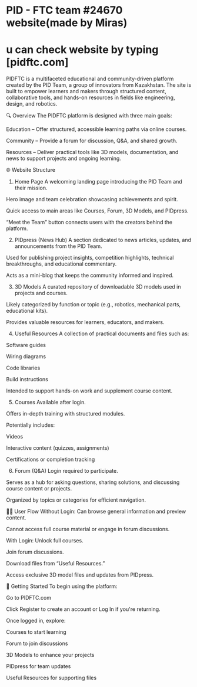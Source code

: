 # PID - FTC team #24670 website(made by Miras) 
# u can check website by typing [pidftc.com]
PIDFTC is a multifaceted educational and community-driven platform created by the PID Team, a group of innovators from Kazakhstan. The site is built to empower learners and makers through structured content, collaborative tools, and hands-on resources in fields like engineering, design, and robotics.

🔍 Overview
The PIDFTC platform is designed with three main goals:

Education – Offer structured, accessible learning paths via online courses.

Community – Provide a forum for discussion, Q&A, and shared growth.

Resources – Deliver practical tools like 3D models, documentation, and news to support projects and ongoing learning.

🌐 Website Structure
1. Home Page
A welcoming landing page introducing the PID Team and their mission.

Hero image and team celebration showcasing achievements and spirit.

Quick access to main areas like Courses, Forum, 3D Models, and PIDpress.

“Meet the Team” button connects users with the creators behind the platform.

2. PIDpress (News Hub)
A section dedicated to news articles, updates, and announcements from the PID Team.

Used for publishing project insights, competition highlights, technical breakthroughs, and educational commentary.

Acts as a mini-blog that keeps the community informed and inspired.

3. 3D Models
A curated repository of downloadable 3D models used in projects and courses.

Likely categorized by function or topic (e.g., robotics, mechanical parts, educational kits).

Provides valuable resources for learners, educators, and makers.

4. Useful Resources
A collection of practical documents and files such as:

Software guides

Wiring diagrams

Code libraries

Build instructions

Intended to support hands-on work and supplement course content.

5. Courses
Available after login.

Offers in-depth training with structured modules.

Potentially includes:

Videos

Interactive content (quizzes, assignments)

Certifications or completion tracking

6. Forum (Q&A)
Login required to participate.

Serves as a hub for asking questions, sharing solutions, and discussing course content or projects.

Organized by topics or categories for efficient navigation.

🧑‍💻 User Flow
Without Login:
Can browse general information and preview content.

Cannot access full course material or engage in forum discussions.

With Login:
Unlock full courses.

Join forum discussions.

Download files from “Useful Resources.”

Access exclusive 3D model files and updates from PIDpress.

🚀 Getting Started
To begin using the platform:

Go to PIDFTC.com

Click Register to create an account or Log In if you're returning.

Once logged in, explore:

Courses to start learning

Forum to join discussions

3D Models to enhance your projects

PIDpress for team updates

Useful Resources for supporting files

